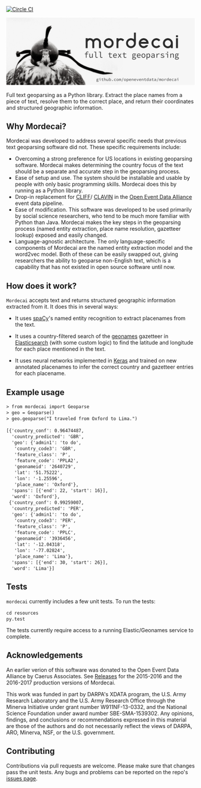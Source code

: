 [![Circle CI](https://circleci.com/gh/openeventdata/mordecai.svg?style=svg)](https://circleci.com/gh/openeventdata/mordecai)

![](paper/mordecai_geoparsing.png)

Full text geoparsing as a Python library. Extract the place names from a piece of
text, resolve them to the correct place, and return their coordinates and
structured geographic information.

Why Mordecai?
------------

Mordecai was developed to address several specific needs that previous text
geoparsing software did not. These specific requirements include:

- Overcoming a strong preference for US locations in existing geoparsing
  software. Mordecai makes determining the country focus of the text should
  be a separate and accurate step in the geoparsing process.
- Ease of setup and use. The system should be installable and usable by people
  with only basic programming skills. Mordecai does this by running as a Python 
  library.
- Drop-in replacement for [CLIFF](http://cliff.mediameter.org/)/
[CLAVIN](https://clavin.bericotechnologies.com/) in the [Open Event Data
Alliance](https://github.com/openeventdata) event data pipeline.
- Ease of modification. This software was developed to be used primarily by
  social science researchers, who tend to be much more familiar with Python
  than Java. Mordecai makes the key steps in the geoparsing process (named entity
  extraction, place name resolution, gazetteer lookup) exposed and easily
  changed.
- Language-agnostic architecture. The only language-specific components of
  Mordecai are the named entity extraction model and the word2vec model. Both
  of these can be easily swapped out, giving researchers the ability to
  geoparse non-English text, which is a capability that has not existed in open
  source software until now.

How does it work?
-----------------

`Mordecai` accepts text and returns structured geographic information extracted
from it. It does this in several ways:

- It uses [spaCy](https://github.com/explosion/spaCy/)'s named entity recognition to
  extract placenames from the text.

- It uses a country-filtered search of the [geonames](http://www.geonames.org/)
  gazetteer in [Elasticsearch](https://www.elastic.co/products/elasticsearch)
  (with some custom logic) to find the latitude and longitude for each place
  mentioned in the text.

- It uses neural networks implemented in [Keras](https://keras.io/) and trained on new annotated
    placenames to infer the correct country and gazetteer entries for each
    placename. 

Example usage
-------------

```
> from mordecai import Geoparse
> geo = Geoparse()
> geo.geoparse("I traveled from Oxford to Lima.")

[{'country_conf': 0.96474487,
  'country_predicted': 'GBR',
  'geo': {'admin1': 'to do',
   'country_code3': 'GBR',
   'feature_class': 'P',
   'feature_code': 'PPLA2',
   'geonameid': '2640729',
   'lat': '51.75222',
   'lon': '-1.25596',
   'place_name': 'Oxford'},
  'spans': [{'end': 22, 'start': 16}],
  'word': 'Oxford'},
 {'country_conf': 0.99259007,
  'country_predicted': 'PER',
  'geo': {'admin1': 'to do',
   'country_code3': 'PER',
   'feature_class': 'P',
   'feature_code': 'PPLC',
   'geonameid': '3936456',
   'lat': '-12.04318',
   'lon': '-77.02824',
   'place_name': 'Lima'},
  'spans': [{'end': 30, 'start': 26}],
  'word': 'Lima'}]
```


Tests
-----

`mordecai` currently includes a few unit tests. To run the tests:

```
cd resources
py.test
```

The tests currently require access to a running Elastic/Geonames service to
complete. 

Acknowledgements
----------------

An earlier verion of this software was donated to the Open Event Data Alliance
by Caerus Associates.  See [Releases](https://github.com/openeventdata/mordecai/releases) for the
2015-2016 and the 2016-2017 production versions of Mordecai.

This work was funded in part by DARPA's XDATA program, the U.S. Army Research
Laboratory and the U.S. Army Research Office through the Minerva Initiative
under grant number W911NF-13-0332, and the National Science Foundation under
award number SBE-SMA-1539302. Any opinions, findings, and conclusions or
recommendations expressed in this material are those of the authors and do not
necessarily reflect the views of DARPA, ARO, Minerva, NSF, or the U.S.
government.

Contributing
------------

Contributions via pull requests are welcome. Please make sure that changes
pass the unit tests. Any bugs and problems can be reported
on the repo's [issues page](https://github.com/openeventdata/mordecai/issues).

